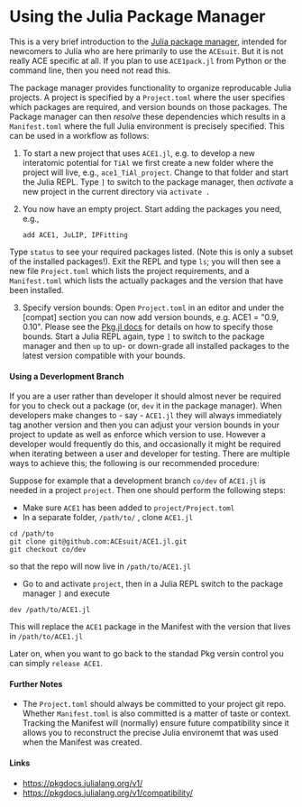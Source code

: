 # Using the Julia Package Manager

This is a very brief introduction to the [Julia package manager](https://github.com/JuliaLang/Pkg.jl), intended for newcomers to Julia who are here primarily to use the `ACEsuit`. But it is not really ACE specific at all. If you plan to use `ACE1pack.jl` from Python or the command line, then you need not read this.

The package manager provides functionality to organize reproducable Julia projects. A project is specified by a `Project.toml` where the user specifies which packages are required, and version bounds on those packages. The Package manager can then *resolve* these dependencies which results in a `Manifest.toml` where the full Julia environment is precisely specified. This can be used in a workflow as follows:

1. To start a new project that uses `ACE1.jl`, e.g. to develop a new interatomic potential for `TiAl` we first create a new folder where the project will live, e.g., `ace1_TiAl_project`. Change to that folder and start the Julia REPL. Type `]` to switch to the package manager, then *activate* a new project in the current directory via `activate .`

2. You now have an empty project. Start adding the packages you need, e.g., 
    ```
    add ACE1, JuLIP, IPFitting
    ```
Type `status` to see your required packages listed. (Note this is only a subset of the installed packages!). Exit the REPL and type `ls`; you will then see a new file `Project.toml` which lists the project requirements, and a `Manifest.toml` which lists the actually packages and the version that have been installed.

3. Specify version bounds: Open `Project.toml` in an editor and under the [compat] section you can now add version bounds, e.g. ACE1 = "0.9, 0.10". Please see the [Pkg.jl docs](https://pkgdocs.julialang.org/dev/compatibility/) for details on how to specify those bounds. Start a Julia REPL again, type `]` to switch to the package manager and then `up` to up- or down-grade all installed packages to the latest version compatible with your bounds.

#### Using a Deverlopment Branch

If you are a user rather than developer it should almost never be required for you to check out a package (or, `dev` it in the package manager). When developers make changes to - say - `ACE1.jl` they will always immediately tag another version and then you can adjust your version bounds in your project to update as well as enforce which version to use. However a developer would frequently do this, and occasionally it might be required when iterating between a user and developer for testing. There are multiple ways to achieve this; the following is our recommended procedure: 

Suppose for example that a development branch `co/dev` of `ACE1.jl` is needed in a project `project`. Then one should perform the following steps: 
* Make sure `ACE1` has been added to `project/Project.toml` 
* In a separate folder, `/path/to/` , clone `ACE1.jl`
```
cd /path/to
git clone git@github.com:ACEsuit/ACE1.jl.git
git checkout co/dev
```
so that the repo will now live in `/path/to/ACE1.jl`
* Go to and activate `project`, then in a Julia REPL switch to the package manager `]` and execute
```
dev /path/to/ACE1.jl
```
This will replace the `ACE1` package in the Manifest with the version that lives in `/path/to/ACE1.jl` 

Later on, when you want to go back to the standad Pkg versin control you can simply `release ACE1`.

#### Further Notes 

* The `Project.toml` should always be committed to your project git repo. Whether `Manifest.toml` is also committed is a matter of taste or context. Tracking the Manifest will (normally) ensure future compatibility since it allows you to reconstruct the precise Julia environemt that was used when the Manifest was created.

#### Links 

* https://pkgdocs.julialang.org/v1/
* https://pkgdocs.julialang.org/v1/compatibility/


